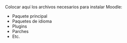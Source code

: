 Colocar aquí los archivos necesarios para instalar Moodle:

- Paquete principal
- Paquetes de idioma
- Plugins
- Parches
- Etc.
